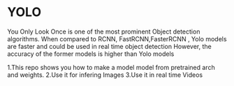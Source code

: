 # YOLO

You Only Look Once is one of the most prominent Object detection algorithms.
When compared to RCNN, FastRCNN,FasterRCNN , Yolo models are faster and could be used in real time object detection
However, the accuracy of the former models is higher than Yolo models

1.This repo shows you how to make a model  model from pretrained arch and weights.
2.Use it for infering Images
3.Use it in real time Videos
